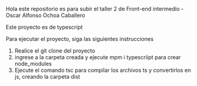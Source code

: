 Hola este repositorio es para subir el taller 2 de Front-end intermedio - Oscar Alfonso Ochoa Caballero

Este proyecto es de typescript

Para ejecutar el proyecto, siga las siguientes instrucciones

1. Realice el git clone del proyecto
2. ingrese a la carpeta creada y ejecute mpm i typescriipt para crear node_modules
3. Ejecute el comando tsc para compilar los archivos ts y convertirlos en js, creando la carpeta dist 